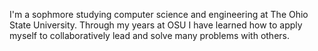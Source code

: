 I'm a sophmore studying computer science and engineering at The Ohio State University. Through my years at OSU I have learned how to apply myself to collaboratively lead and solve many problems with others.
